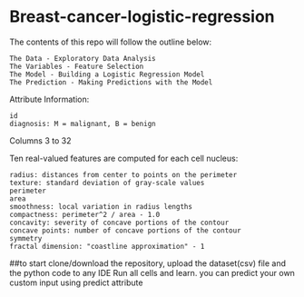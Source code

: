 # Breast-cancer-logistic-regression

The contents of this repo will follow the outline below:

    The Data - Exploratory Data Analysis
    The Variables - Feature Selection
    The Model - Building a Logistic Regression Model
    The Prediction - Making Predictions with the Model


Attribute Information:

    id
    diagnosis: M = malignant, B = benign

Columns 3 to 32

Ten real-valued features are computed for each cell nucleus:

    radius: distances from center to points on the perimeter
    texture: standard deviation of gray-scale values
    perimeter
    area
    smoothness: local variation in radius lengths
    compactness: perimeter^2 / area - 1.0
    concavity: severity of concave portions of the contour
    concave points: number of concave portions of the contour
    symmetry
    fractal dimension: "coastline approximation" - 1


##to start
clone/download the repository, upload the dataset(csv) file and the python code to any IDE
Run all cells and learn.
you can predict your own custom input using predict attribute 
